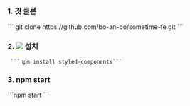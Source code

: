 
<h3> 1. 깃 클론 </h3>
``` git clone https://github.com/bo-an-bo/sometime-fe.git ```


<h3> 2.  <img src="https://img.shields.io/badge/styled components-DB7093?style=flat-square&logo=styled-components&logoColor=white"/> 설치 </h3>

     ```npm install styled-components```

<h3> 3. npm start </h3>
```npm start ```
